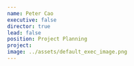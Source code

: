 ```yaml
---
name: Peter Cao
executive: false
director: true
lead: false
position: Project Planning
project:  
image: ../assets/default_exec_image.png
---
```

